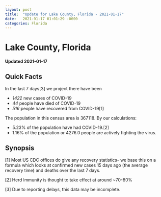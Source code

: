 ```yaml
---
layout: post
title:  "Update for Lake County, Florida - 2021-01-17"
date:   2021-01-17 01:01:29 -0600
categories: Florida
---
```


# Lake County, Florida
#### Updated 2021-01-17

## Quick Facts

In the last 7 days[3] we project there have been
- *1422* new cases of COVID-19
- *44* people have died of COVID-19
- *516* people have recovered from COVID-19[1]

The population in this census area is 367118. By our calculations:
- 5.23% of the population have had COVID-19.[2]
- 1.16% of the population or 4276.0 people are actively fighting the virus.

## Synopsis




[1] Most US CDC offices do give any recovery statistics- we base this on a formula which looks at confirmed new cases
15 days ago (the average recovery time) and deaths over the last 7 days.

[2] Herd Immunity is thought to take effect at around ~70-80%

[3] Due to reporting delays, this data may be incomplete.
 
    